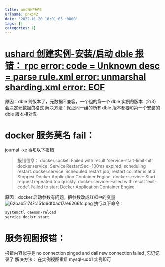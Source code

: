 ```yaml
---
title: umc操作报错
urlname: pnx542
date: '2022-01-20 18:01:05 +0800'
tags: []
categories: []
---
```


# [ushard 创建实例-安装/启动 dble 报错： rpc error: code = Unknown desc = parse rule.xml error: unmarshal sharding.xml error: EOF](http://10.186.18.11/confluence/pages/viewpage.action?pageId=29696886)

原因：dble 跨版本了，元数据不兼容，一个组的第一个 dble 实例的版本（2/3）会决定元数据的格式
解决方法：保证同一组的所有 dble 版本都要和第一个安装的 dble 版本相对应。

# docker 服务莫名 fail：

journal -xe 得知以下报错

> 报错信息：
> docker.socket: Failed with result 'service-start-limit-hit'
> docker.service: Service RestartSec=100ms expired, scheduling restart.
> docker.service: Scheduled restart job, restart counter is at 3.
> Stopped Docker Application Container Engine.
> docker.service: Start request repeated too quickly.
> docker.service: Failed with result 'exit-code'.
> Failed to start Docker Application Container Engine.

原因：docker 启动参数有问题，把参数改成红框中的变量
![62bab51747c151d6df0ac17ae6266fc.png](https://cdn.nlark.com/yuque/0/2022/png/115484/1644379395888-c5d863f5-2318-4650-bdbe-906ba71310e7.png#clientId=u4de33745-897b-4&crop=0&crop=0&crop=1&crop=1&from=paste&height=425&id=u51036d36&margin=%5Bobject%20Object%5D&name=62bab51747c151d6df0ac17ae6266fc.png&originHeight=743&originWidth=1227&originalType=binary∶=1&rotation=0&showTitle=true&size=61314&status=done&style=none&taskId=ufb725310-8646-4ce8-b63c-fb6c776b5d0&title=%2Flib%2Fsystemd%2Fsystem%2Fdocker.service&width=701.1428571428571 "/lib/systemd/system/docker.service")
执行以下命令：

```bash
systemctl daemon-reload
service docker start
```

# 服务视图报错：

报错内容似乎是 no connection pinged and dail new connection failed ,忘记记录了
解决方法：
在实例视图重启 mysql-udb1 实例即可
